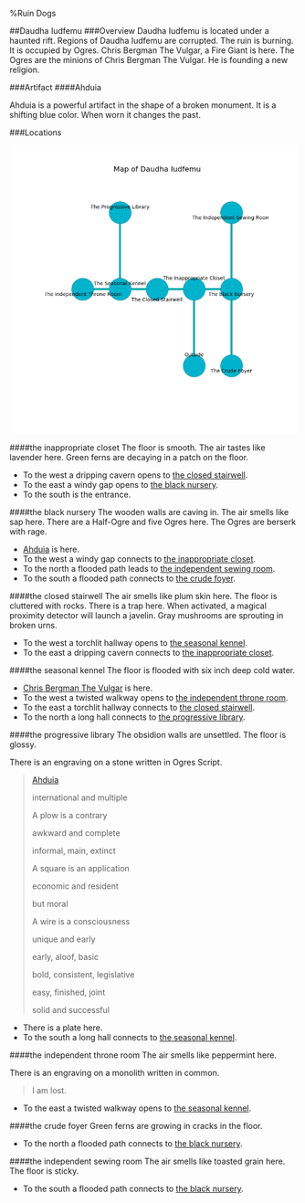%Ruin Dogs

##Daudha Iudfemu
###Overview
Daudha Iudfemu is located under a haunted rift. Regions of Daudha Iudfemu are corrupted. The ruin is burning. It is occupied by Ogres. <a name="Chris-Bergman-The-Vulgar"></a>Chris Bergman The Vulgar, a Fire Giant is here. The Ogres are the minions of Chris Bergman The Vulgar. He  is founding a new religion. 



###Artifact
####<a name="Ahduia"></a>Ahduia


Ahduia is a powerful artifact in the shape of a broken monument. It is a shifting blue color. When worn it changes the past. 





###Locations


![](../v2/images/Daudha-Iudfemu.png)

####<a name="the-inappropriate-closet"></a>the inappropriate closet
The floor is smooth. The air tastes like lavender here. Green ferns are decaying in a patch on the floor. 



* To the west a dripping cavern opens to [the closed stairwell](#the-closed-stairwell).
* To the east a windy gap opens to [the black nursery](#the-black-nursery).
* To the south is the entrance.


####<a name="the-black-nursery"></a>the black nursery
The wooden walls are caving in. The air smells like sap here. There are a Half-Ogre and five Ogres here. The Ogres are berserk with rage. 



* [Ahduia](#Ahduia) is here.
* To the west a windy gap connects to [the inappropriate closet](#the-inappropriate-closet).
* To the north a flooded path leads to [the independent sewing room](#the-independent-sewing-room).
* To the south a flooded path connects to [the crude foyer](#the-crude-foyer).


####<a name="the-closed-stairwell"></a>the closed stairwell
The air smells like plum skin here. The floor is cluttered with rocks. There is a trap here. When activated, a magical proximity detector will launch a javelin. Gray mushrooms are sprouting in broken urns. 



* To the west a torchlit hallway opens to [the seasonal kennel](#the-seasonal-kennel).
* To the east a dripping cavern connects to [the inappropriate closet](#the-inappropriate-closet).


####<a name="the-seasonal-kennel"></a>the seasonal kennel
The floor is flooded with six inch deep cold water. 



* [Chris Bergman The Vulgar](#Chris-Bergman-The-Vulgar) is here.
* To the west a twisted walkway opens to [the independent throne room](#the-independent-throne-room).
* To the east a torchlit hallway connects to [the closed stairwell](#the-closed-stairwell).
* To the north a long hall connects to [the progressive library](#the-progressive-library).


####<a name="the-progressive-library"></a>the progressive library
The obsidion walls are unsettled. The floor is glossy. 

There is an engraving on a stone written in Ogres Script. 

> [Ahduia](#Ahduia)
>
> international and multiple
>
> A plow is a contrary
>
> awkward and complete
>
> informal, main, extinct
>
> A square is an application
>
> economic and resident
>
> but moral
>
> A wire is a consciousness
>
> unique and early
>
> early, aloof, basic
>
> bold, consistent, legislative
>
> easy, finished, joint
>
> solid and successful
>


* There is a plate here.
* To the south a long hall connects to [the seasonal kennel](#the-seasonal-kennel).


####<a name="the-independent-throne-room"></a>the independent throne room
The air smells like peppermint here. 

There is an engraving on a monolith written in common. 

> I am lost.
>


* To the east a twisted walkway opens to [the seasonal kennel](#the-seasonal-kennel).


####<a name="the-crude-foyer"></a>the crude foyer
Green ferns are growing in cracks in the floor. 



* To the north a flooded path connects to [the black nursery](#the-black-nursery).


####<a name="the-independent-sewing-room"></a>the independent sewing room
The air smells like toasted grain here. The floor is sticky. 



* To the south a flooded path connects to [the black nursery](#the-black-nursery).


